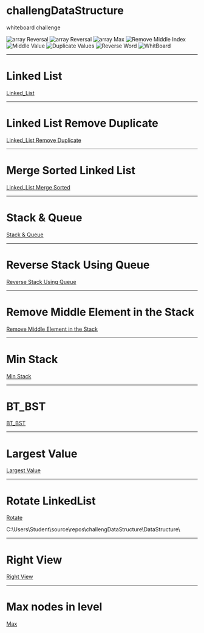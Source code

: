 # challengDataStructure

whiteboard challenge 

![array Reversal](./ChallengeImages/FirstChallenge.png)
![array Reversal](./ChallengeImages/SecondChallenge.png)
![array Max](./ChallengeImages/Screenshot(26).png)
![Remove Middle Index](./ChallengeImages/Screenshot(31).png)
![Middle Value](./ChallengeImages/MiddleValue.jpg)
![Duplicate Values](./Challenge/FileDuplicate/FileDuplicate/FileDuplicate/DuplicateValues.png)
![Reverse Word](./Challenge/ReverseWord/ReverseWord/ReverseWord.png)
![WhitBoard](./Challenge/cc6_FindCommonElements/cc6_FindCommonElements/CommonElements.png)

---

# Linked List

[Linked_List](./DataStructure/LinkedList/LinkedList/README.md)


---

# Linked List Remove Duplicate

[Linked_List Remove Duplicate](./DataStructure/LinkedList/LinkedList/Dublicate/README.md)


---

# Merge Sorted Linked List

[Linked_List Merge Sorted](./DataStructure/LinkedList/LinkedList/MergeSorted/README.md)

---
# Stack & Queue

[Stack & Queue](./DataStructure/StackAndQueue/StackAndQueue/StackAndQueue/READEME.md)



---
# Reverse Stack Using Queue

[Reverse Stack Using Queue](./DataStructure/StackAndQueue/StackAndQueue/StackAndQueue/StackReverseUsingQueue/READEME.md)


---
# Remove Middle Element in the Stack 

[Remove Middle Element in the Stack ](./DataStructure/StackAndQueue/StackAndQueue/StackAndQueue/DeleteMiddleElement/README.md)

---

# Min Stack

[Min Stack ](./DataStructure/StackAndQueue/StackAndQueue/StackAndQueue/MinStack/README.md)

---

# BT_BST

[BT_BST ](./DataStructure/Trees/TreeImplementation/TreeImplementation/READEME.md)


---

# Largest Value

[ Largest Value ](/DataStructure/Trees/TreeImplementation/TreeImplementation/LargestLevelValue/README.md)

---

# Rotate LinkedList

[Rotate ](./DataStructure/LinkedList/LinkedList/RotateLinkedList/READEME.md)

C:\Users\Student\source\repos\challengDataStructure\DataStructure\


---

# Right View

[Right View ](./DataStructure/Trees/TreeImplementation/TreeImplementation/RightViewPrint/READEME.md)

---
# Max nodes in level 
[Max ](./DataStructure/Trees/TreeImplementation/TreeImplementation/MaxLevelNodes/README.md)

